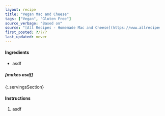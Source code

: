 ```yaml
---
layout: recipe
title: "Vegan Mac and Cheese"
tags: ["Vegan", "Gluten Free"]
source_verbage: "Based on"
source: "[All Recipes - Homemade Mac and Cheese](https://www.allrecipes.com/recipe/11679/homemade-mac-and-cheese/)" 
first_posted: ?/?/?
last_updated: never
---
```


#### Ingredients
- asdf

##### [makes asdf]
{:.servingsSection}

#### Instructions
1. asdf